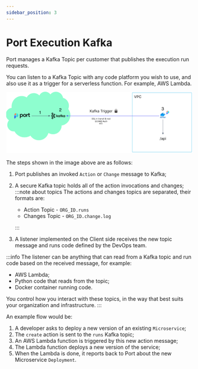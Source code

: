 ```yaml
---
sidebar_position: 3
---
```


# Port Execution Kafka

Port manages a Kafka Topic per customer that publishes the execution run requests.

You can listen to a Kafka Topic with any code platform you wish to use, and also use it as a trigger for a serverless function. For example, AWS Lambda.

![Port Kafka Architecture](../../../static/img/self-service-actions/portKafkaArchitecture.png)

The steps shown in the image above are as follows:

1. Port publishes an invoked `Action` or `Change` message to Kafka;
2. A secure Kafka topic holds all of the action invocations and changes;
   :::note about topics
   The actions and changes topics are separated, their formats are:

   - Action Topic - `ORG_ID.runs`
   - Changes Topic - `ORG_ID.change.log`

   :::

3. A listener implemented on the Client side receives the new topic message and runs code defined by the DevOps team.

:::info
The listener can be anything that can read from a Kafka topic and run code based on the received message, for example:

- AWS Lambda;
- Python code that reads from the topic;
- Docker container running code.

You control how you interact with these topics, in the way that best suits your organization and infrastructure.
:::

An example flow would be:

1. A developer asks to deploy a new version of an existing `Microservice`;
2. The `create` action is sent to the `runs` Kafka topic;
3. An AWS Lambda function is triggered by this new action message;
4. The Lambda function deploys a new version of the service;
5. When the Lambda is done, it reports back to Port about the new Microservice `Deployment`.
